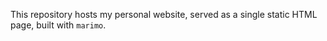 This repository hosts my personal website, served as a single static HTML page, built with `marimo`.
